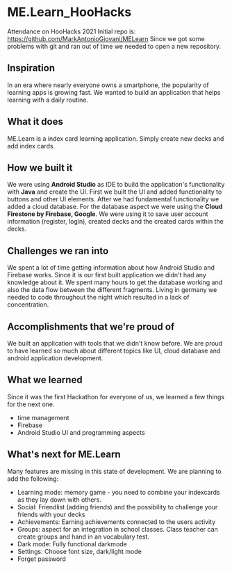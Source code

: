 # ME.Learn_HooHacks
Attendance on HooHacks 2021
Initial repo is: https://github.com/MarkAntonioGiovani/MELearn
Since we got some problems with git and ran out of time we needed to open a new repository.


## Inspiration
In an era where nearly everyone owns a smartphone, the popularity of learning apps is growing fast. We wanted to build an application that helps learning with a daily routine.

## What it does
ME.Learn is a index card learning application. Simply create new decks and add index cards. 

## How we built it
We were using **Android Studio** as IDE to build the application's functionality with **Java** and create the UI. First we built the UI and added functionality to buttons and other UI elements. After we had fundamental functionality we added a cloud database.
For the database aspect we were using the **Cloud Firestone by Firebase, Google**. We were using it to save user account information (register, login), created decks and the created cards within the decks.

## Challenges we ran into
We spent a lot of time getting information about how Android Studio and Firebase works. Since it is our first built application we didn't had any knowledge about it. We spent many hours to get the database working and also the data flow between the different fragments. 
Living in germany we needed to code throughout the night which resulted in a lack of concentration.

## Accomplishments that we're proud of
We built an application with tools that we didn't know before. We are proud to have learned so much about different topics like UI, cloud database and android application development.

## What we learned
Since it was the first Hackathon for everyone of us, we learned a few things for the next one.
- time management
- Firebase
- Android Studio UI and programming aspects

## What's next for ME.Learn
Many features are missing in this state of development. We are planning to add the following:
- Learning mode: memory game - you need to combine your indexcards as they lay down with others.
- Social: Friendlist (adding friends) and the possibility to challenge your friends with your decks
- Achievements: Earning achievements connected to the users activity
- Groups: aspect for an integration in school classes. Class teacher can create groups and hand in an vocabulary test.
- Dark mode: Fully functional darkmode
- Settings: Choose font size, dark/light mode
- Forget password 
